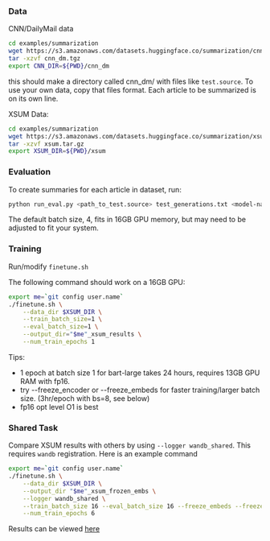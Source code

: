 ### Data

CNN/DailyMail data
```bash
cd examples/summarization
wget https://s3.amazonaws.com/datasets.huggingface.co/summarization/cnn_dm.tgz
tar -xzvf cnn_dm.tgz
export CNN_DIR=${PWD}/cnn_dm
```

this should make a directory called cnn_dm/ with files like `test.source`.
To use your own data, copy that files format. Each article to be summarized is on its own line.

XSUM Data:
```bash
cd examples/summarization
wget https://s3.amazonaws.com/datasets.huggingface.co/summarization/xsum.tar.gz
tar -xzvf xsum.tar.gz
export XSUM_DIR=${PWD}/xsum
```


### Evaluation

To create summaries for each article in dataset, run:
```bash
python run_eval.py <path_to_test.source> test_generations.txt <model-name>  --score_path rouge_scores.txt
```
The default batch size, 4, fits in 16GB GPU memory, but may need to be adjusted to fit your system.


### Training
Run/modify `finetune.sh`

The following command should work on a 16GB GPU:
```bash
export me=`git config user.name`
./finetune.sh \
    --data_dir $XSUM_DIR \
    --train_batch_size=1 \
    --eval_batch_size=1 \
    --output_dir="$me"_xsum_results \
    --num_train_epochs 1
```

Tips:
- 1 epoch at batch size 1 for bart-large takes 24 hours, requires 13GB GPU RAM with fp16.
- try --freeze_encoder or --freeze_embeds for faster training/larger batch size.  (3hr/epoch with bs=8, see below)
- fp16 opt level O1 is best

### Shared Task
Compare XSUM results with others by using `--logger wandb_shared`. This requires `wandb` registration.
Here is an example command
```bash
export me=`git config user.name`
./finetune.sh \
    --data_dir $XSUM_DIR \
    --output_dir "$me"_xsum_frozen_embs \
    --logger wandb_shared \
    --train_batch_size 16 --eval_batch_size 16 --freeze_embeds --freeze_encoder \
    --num_train_epochs 6
```

Results can be viewed [here](https://app.wandb.ai/sshleifer/hf_summarization/table?workspace=user-)
